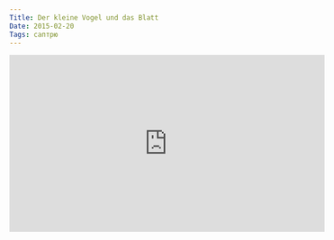 ```yaml
---
Title: Der kleine Vogel und das Blatt
Date: 2015-02-20
Tags: саптрю
---
```


<div class="text"><iframe width="560" height="315" src="https://www.youtube.com/embed/P8Yw82OJ6DQ" frameborder="0" allowfullscreen="allowfullscreen"></iframe></div>